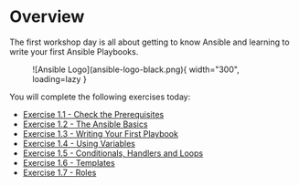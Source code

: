 # Overview

The first workshop day is all about getting to know Ansible and learning to write your first Ansible Playbooks.  

<figure markdown>
  ![Ansible Logo](ansible-logo-black.png){ width="300", loading=lazy }
  <figcaption></figcaption>
</figure>

You will complete the following exercises today:

* [Exercise 1.1 - Check the Prerequisites](ansible-core-intro.md)
* [Exercise 1.2 - The Ansible Basics](ansible-core-basics.md)
* [Exercise 1.3 - Writing Your First Playbook](ansible-core-playbook.md)
* [Exercise 1.4 - Using Variables](ansible-core-variables.md)
* [Exercise 1.5 - Conditionals, Handlers and Loops](ansible-core-handlers.md)
* [Exercise 1.6 - Templates](ansible-core-templates.md)
* [Exercise 1.7 - Roles](ansible-core-roles.md)
